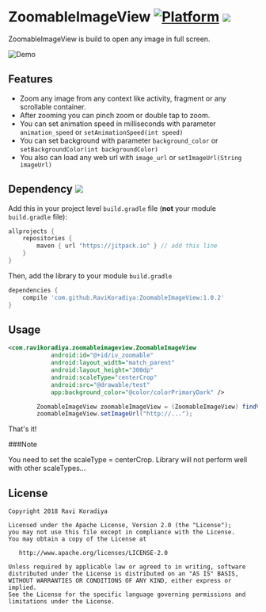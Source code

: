<meta name="thumbnail" content="https://raw.githubusercontent.com/RaviKoradiya/ZoomableImageView/master/demo_image/ezgif-2-ccb935fa45.gif" />

# ZoomableImageView  [![Platform](https://img.shields.io/badge/platform-android-green.svg)](http://developer.android.com/index.html) [![](https://jitpack.io/v/RaviKoradiya/ZoomableImageView.svg)](https://jitpack.io/#RaviKoradiya/ZoomableImageView)

ZoomableImageView is build to open any image in full screen.

![Demo](/../master/demo_image/ezgif-2-ccb935fa45.gif?raw=true "Demo")

## Features
- Zoom any image from any context like activity, fragment or any scrollable container. 
- After zooming you can pinch zoom or double tap to zoom. 
- You can set animation speed in milliseconds with parameter `animation_speed` or `setAnimationSpeed(int speed)`
- You can set background with parameter `background_color` or `setBackgroundColor(int backgroundColor)`
- You also can load any web url with `image_url` or `setImageUrl(String imageUrl)`

## Dependency  [![](https://jitpack.io/v/RaviKoradiya/ZoomableImageView/month.svg)](https://jitpack.io/#RaviKoradiya/ZoomableImageView)

Add this in your project level `build.gradle` file (**not** your module `build.gradle` file):

```gradle
allprojects {
	repositories {
        maven { url "https://jitpack.io" } // add this line
    }
}
```

Then, add the library to your module `build.gradle`
```gradle
dependencies {
    compile 'com.github.RaviKoradiya:ZoomableImageView:1.0.2'
}
```

## Usage

```xml
<com.ravikoradiya.zoomableimageview.ZoomableImageView
            android:id="@+id/iv_zoomable"
            android:layout_width="match_parent"
            android:layout_height="300dp"
            android:scaleType="centerCrop"
            android:src="@drawable/test"
            app:background_color="@color/colorPrimaryDark" />
```
```java
        ZoomableImageView zoomableImageView = (ZoomableImageView) findViewById(R.id.iv_zoomable);
        zoomableImageView.setImageUrl("http://...");
```
That's it!

###Note

You need to set  the scaleType = centerCrop. Library will not perform well with other scaleTypes...


License
--------

    Copyright 2018 Ravi Koradiya

    Licensed under the Apache License, Version 2.0 (the "License");
    you may not use this file except in compliance with the License.
    You may obtain a copy of the License at
    
       http://www.apache.org/licenses/LICENSE-2.0
    
    Unless required by applicable law or agreed to in writing, software
    distributed under the License is distributed on an "AS IS" BASIS,
    WITHOUT WARRANTIES OR CONDITIONS OF ANY KIND, either express or implied.
    See the License for the specific language governing permissions and
    limitations under the License.
